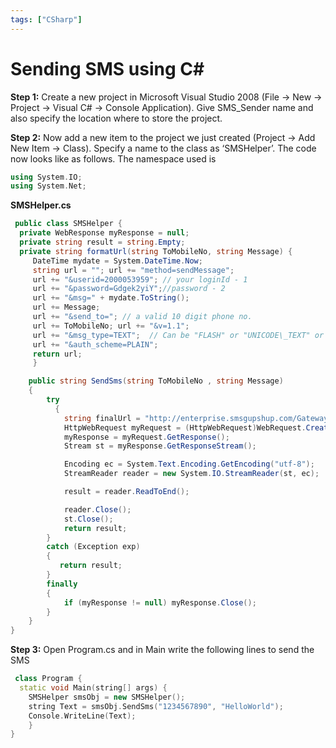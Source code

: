 ```yaml
---
tags: ["CSharp"]
---
```


# Sending SMS using C#

**Step 1:** Create a new project in Microsoft Visual Studio 2008 (File -> New -> Project -> Visual C# -> Console Application). Give SMS_Sender name and also specify the location where to store the project.

**Step 2:** Now add a new item to the project we just created (Project -> Add New Item -> Class). Specify a name to the class as ‘SMSHelper’. The code now looks like as follows. The namespace used is

```cpp
using System.IO; 
using System.Net; 
```

**SMSHelper.cs**

```cs
 public class SMSHelper { 
  private WebResponse myResponse = null; 
  private string result = string.Empty; 
  private string formatUrl(string ToMobileNo, string Message) {
     DateTime mydate = System.DateTime.Now; 
     string url = ""; url += "method=sendMessage"; 
     url += "&userid=2000053959"; // your loginId - 1 
     url += "&password=Gdgek2yiY";//password - 2 
     url += "&msg=" + mydate.ToString(); 
     url += Message; 
     url += "&send_to="; // a valid 10 digit phone no. 
     url += ToMobileNo; url += "&v=1.1"; 
     url += "&msg_type=TEXT";  // Can be "FLASH" or "UNICODE\_TEXT" or "BINARY" 
     url += "&auth_scheme=PLAIN"; 
     return url; 
     }

    public string SendSms(string ToMobileNo , string Message)
    {
        try
          {
            string finalUrl = "http://enterprise.smsgupshup.com/GatewayAPI/rest?" + formatUrl(ToMobileNo, Message);
            HttpWebRequest myRequest = (HttpWebRequest)WebRequest.Create(finalUrl);
            myResponse = myRequest.GetResponse();
            Stream st = myResponse.GetResponseStream();

            Encoding ec = System.Text.Encoding.GetEncoding("utf-8");
            StreamReader reader = new System.IO.StreamReader(st, ec);

            result = reader.ReadToEnd();

            reader.Close();
            st.Close();
            return result;
        }
        catch (Exception exp)
        {
           return result;
        }
        finally
        {
            if (myResponse != null) myResponse.Close();
        }
    }
}
```

**Step 3:** Open Program.cs and in Main write the following lines to send the SMS

```cpp
 class Program { 
  static void Main(string[] args) { 
    SMSHelper smsObj = new SMSHelper(); 
    string Text = smsObj.SendSms("1234567890", "HelloWorld"); 
    Console.WriteLine(Text); 
    } 
} 
```
